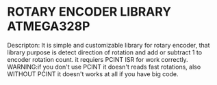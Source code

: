 ROTARY ENCODER LIBRARY ATMEGA328P
=================================

Descripton:
    It is simple and customizable library for rotary encoder, 
that library purpose is detect direction of rotation and add 
or subtract 1 to encoder rotation count. it requiers PCINT 
ISR for work correctly.
    WARNING:if you don't use PCINT it doesn't reads fast rotations, 
also WITHOUT PCINT it doesn't works at all if you have big code.

